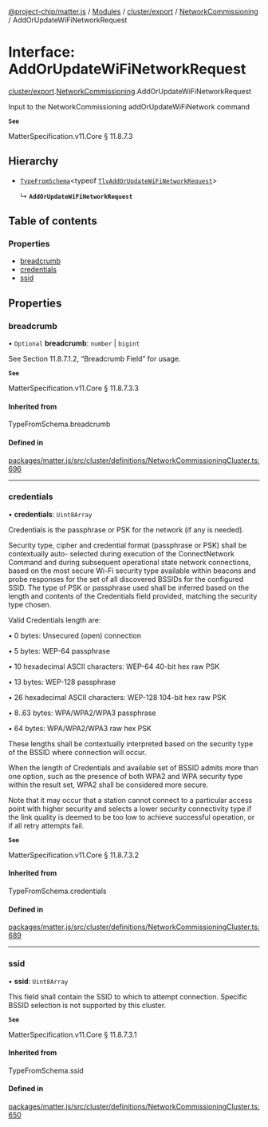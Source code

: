 [@project-chip/matter.js](../README.md) / [Modules](../modules.md) / [cluster/export](../modules/cluster_export.md) / [NetworkCommissioning](../modules/cluster_export.NetworkCommissioning.md) / AddOrUpdateWiFiNetworkRequest

# Interface: AddOrUpdateWiFiNetworkRequest

[cluster/export](../modules/cluster_export.md).[NetworkCommissioning](../modules/cluster_export.NetworkCommissioning.md).AddOrUpdateWiFiNetworkRequest

Input to the NetworkCommissioning addOrUpdateWiFiNetwork command

**`See`**

MatterSpecification.v11.Core § 11.8.7.3

## Hierarchy

- [`TypeFromSchema`](../modules/tlv_export.md#typefromschema)\<typeof [`TlvAddOrUpdateWiFiNetworkRequest`](../modules/cluster_export.NetworkCommissioning.md#tlvaddorupdatewifinetworkrequest)\>

  ↳ **`AddOrUpdateWiFiNetworkRequest`**

## Table of contents

### Properties

- [breadcrumb](cluster_export.NetworkCommissioning.AddOrUpdateWiFiNetworkRequest.md#breadcrumb)
- [credentials](cluster_export.NetworkCommissioning.AddOrUpdateWiFiNetworkRequest.md#credentials)
- [ssid](cluster_export.NetworkCommissioning.AddOrUpdateWiFiNetworkRequest.md#ssid)

## Properties

### breadcrumb

• `Optional` **breadcrumb**: `number` \| `bigint`

See Section 11.8.7.1.2, “Breadcrumb Field” for usage.

**`See`**

MatterSpecification.v11.Core § 11.8.7.3.3

#### Inherited from

TypeFromSchema.breadcrumb

#### Defined in

[packages/matter.js/src/cluster/definitions/NetworkCommissioningCluster.ts:696](https://github.com/project-chip/matter.js/blob/0c058ae17fdba4c0b89b8b13c309011d51782299/packages/matter.js/src/cluster/definitions/NetworkCommissioningCluster.ts#L696)

___

### credentials

• **credentials**: `Uint8Array`

Credentials is the passphrase or PSK for the network (if any is needed).

Security type, cipher and credential format (passphrase or PSK) shall be contextually auto- selected during
execution of the ConnectNetwork Command and during subsequent operational state network connections, based
on the most secure Wi-Fi security type available within beacons and probe responses for the set of all
discovered BSSIDs for the configured SSID. The type of PSK or passphrase used shall be inferred based on the
length and contents of the Credentials field provided, matching the security type chosen.

Valid Credentials length are:

  • 0 bytes: Unsecured (open) connection

  • 5 bytes: WEP-64 passphrase

  • 10 hexadecimal ASCII characters: WEP-64 40-bit hex raw PSK

  • 13 bytes: WEP-128 passphrase

  • 26 hexadecimal ASCII characters: WEP-128 104-bit hex raw PSK

  • 8..63 bytes: WPA/WPA2/WPA3 passphrase

  • 64 bytes: WPA/WPA2/WPA3 raw hex PSK

These lengths shall be contextually interpreted based on the security type of the BSSID where connection
will occur.

When the length of Credentials and available set of BSSID admits more than one option, such as the presence
of both WPA2 and WPA security type within the result set, WPA2 shall be considered more secure.

Note that it may occur that a station cannot connect to a particular access point with higher security and
selects a lower security connectivity type if the link quality is deemed to be too low to achieve successful
operation, or if all retry attempts fail.

**`See`**

MatterSpecification.v11.Core § 11.8.7.3.2

#### Inherited from

TypeFromSchema.credentials

#### Defined in

[packages/matter.js/src/cluster/definitions/NetworkCommissioningCluster.ts:689](https://github.com/project-chip/matter.js/blob/0c058ae17fdba4c0b89b8b13c309011d51782299/packages/matter.js/src/cluster/definitions/NetworkCommissioningCluster.ts#L689)

___

### ssid

• **ssid**: `Uint8Array`

This field shall contain the SSID to which to attempt connection. Specific BSSID selection is not supported
by this cluster.

**`See`**

MatterSpecification.v11.Core § 11.8.7.3.1

#### Inherited from

TypeFromSchema.ssid

#### Defined in

[packages/matter.js/src/cluster/definitions/NetworkCommissioningCluster.ts:650](https://github.com/project-chip/matter.js/blob/0c058ae17fdba4c0b89b8b13c309011d51782299/packages/matter.js/src/cluster/definitions/NetworkCommissioningCluster.ts#L650)
